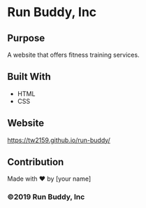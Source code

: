 # Run Buddy, Inc

## Purpose
A website that offers fitness training services. 

## Built With
* HTML
* CSS

## Website
https://tw2159.github.io/run-buddy/

## Contribution
Made with ❤️ by [your name]

### ©️2019 Run Buddy, Inc 
